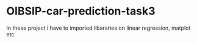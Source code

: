 # OIBSIP-car-prediction-task3
In these project i have to imported libararies on linear regression, matplot etc
